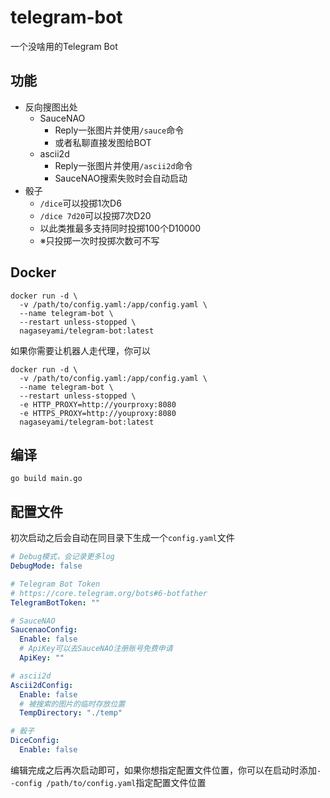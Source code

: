 # telegram-bot

一个没啥用的Telegram Bot

## 功能

- 反向搜图出处
  - SauceNAO
    - Reply一张图片并使用`/sauce`命令
    - 或者私聊直接发图给BOT
  - ascii2d
    - Reply一张图片并使用`/ascii2d`命令
    - SauceNAO搜索失败时会自动启动
- 骰子
  - `/dice`可以投掷1次D6
  - `/dice 7d20`可以投掷7次D20
  - 以此类推最多支持同时投掷100个D10000
  - ※只投掷一次时投掷次数可不写

## Docker

```shell
docker run -d \
  -v /path/to/config.yaml:/app/config.yaml \
  --name telegram-bot \
  --restart unless-stopped \
  nagaseyami/telegram-bot:latest
```

如果你需要让机器人走代理，你可以

```shell
docker run -d \
  -v /path/to/config.yaml:/app/config.yaml \
  --name telegram-bot \
  --restart unless-stopped \
  -e HTTP_PROXY=http://yourproxy:8080
  -e HTTPS_PROXY=http://youproxy:8080
  nagaseyami/telegram-bot:latest
```

## 编译

```shell
go build main.go
```

## 配置文件

初次启动之后会自动在同目录下生成一个`config.yaml`文件

```yaml
# Debug模式，会记录更多log
DebugMode: false

# Telegram Bot Token
# https://core.telegram.org/bots#6-botfather
TelegramBotToken: ""

# SauceNAO
SaucenaoConfig:
  Enable: false
  # ApiKey可以去SauceNAO注册账号免费申请
  ApiKey: ""

# ascii2d
Ascii2dConfig:
  Enable: false
  # 被搜索的图片的临时存放位置
  TempDirectory: "./temp"

# 骰子
DiceConfig:
  Enable: false
```

编辑完成之后再次启动即可，如果你想指定配置文件位置，你可以在启动时添加`--config /path/to/config.yaml`指定配置文件位置
